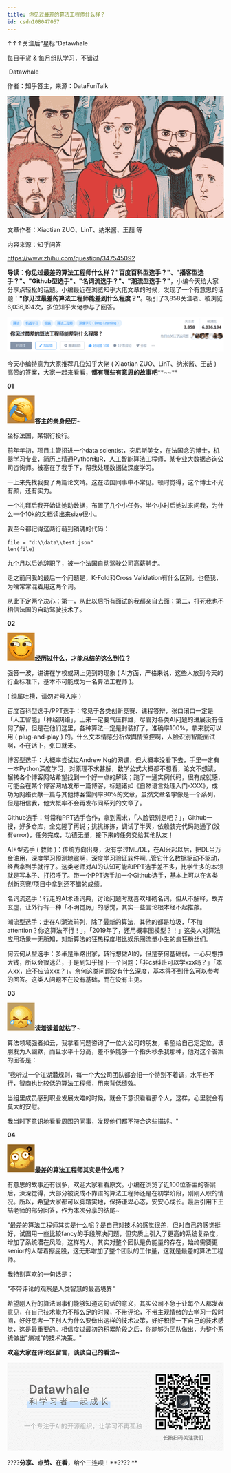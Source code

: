 ```yaml
---
title: 你见过最差的算法工程师什么样？
id: csdn108047057
---
```


↑↑↑关注后"星标"Datawhale

每日干货 & [每月组队学习](https://mp.weixin.qq.com/mp/appmsgalbum?__biz=MzIyNjM2MzQyNg%3D%3D&action=getalbum&album_id=1338040906536108033#wechat_redirect)，不错过

 Datawhale 

作者：知乎答主，来源：DataFunTalk

![](../img/5e6361b7ea60c649c47e2c42868c5f86.png)

文章作者：Xiaotian ZUO、LinT、纳米酱、王喆 等

内容来源：知乎问答

https://www.zhihu.com/question/347545092

**导读：你见过最差的算法工程师什么样？"****百度百科型选手？****"、"****播客型选手？****"****、****"****Github型选手"****、"名词流选手？"、"潮流型选手？"**，小编今天给大家分享点轻松的话题。小编最近在浏览知乎大佬文章的时候，发现了一个有意思的话题：**"****你见过最差的算法工程师能差到什么程度****？"**。吸引了3,858关注者、被浏览6,036,194次，多位知乎大佬参与了回答。

![](../img/430ddfdf83106038ab5bc345ac92ad07.png)

今天小编特意为大家推荐几位知乎大佬 ( Xiaotian ZUO、LinT、纳米酱、王喆 ) 高赞的答案，大家一起来看看，**都有哪些有意思的故事吧****~~**

**01**

**![](../img/40ade7a3e781e7f636b1ee5c9df7757e.png)答主的亲身经历~**

坐标法国，某银行投行。

前年年初，项目主管招进一个data scientist，突尼斯美女，在法国念的博士，机器学习专业，简历上精通Python和R，人工智能算法工程师，某专业大数据咨询公司咨询师。被塞在了我手下，帮我处理数据做深度学习。

一上来先找我要了两篇论文啃。这在法国同事中不常见。顿时觉得，这个博士不光有颜，还有实力。

一个礼拜后我开始让她动数据，布置了几个小任务。半个小时后她过来问我，为什么一个10k的文档读出来size很小。

我至今都记得这两行萌到销魂的代码：

```
file = "d:\\data\\test.json"
len(file) 
```

九个月以后她辞职了，被一个法国自动驾驶公司高薪聘走。

走之前问我的最后一个问题是，K-Fold和Cross Validation有什么区别。也怪我，为啥常常混着用这两个词。

从此下定两个决心：第一，从此以后所有面试的我都亲自去面；第二，打死我也不相信法国的自动驾驶技术了。

**02**

**![](../img/58e874459f726c9c32b32bb27a55754c.png)经历过什么，才能总结的这么到位？**

强答一波，讲讲在学校或网上见到的现象 ( AI方面，严格来说，这些人放到今天的行业标准下，基本不可能成为一名算法工程师 )。

( 纯属吐槽，请勿对号入座 )

百度百科型选手/PPT选手：常见于各类创新竞赛、课程答辩，张口闭口一定是「人工智能」「神经网络」，上来一定要气压群雄，尽管对各类AI问题的进展没有任何了解，但是在他们这里，各种算法一定是封装好了，准确率100%，拿来就可以用 ( plug-and-play ) 的。什么文本情感分析做舆情监控啊，人脸识别智能面试啊，不在话下，张口就来。

博客型选手：大概率尝试过Andrew Ng的网课，但大概率没看下去，手里一定有一本Python深度学习，对原理不求甚解，数学公式大概都不想看，论文不想读，辗转各个博客网站希望找到一个好一点的解读；跑了一通实例代码，很有成就感，可能会在某个博客网站发布一篇博客，标题诸如《自然语言处理入门-XXX》，成功为网络贡献一篇与其他博客雷同率90%的文章，虽然文章名字像是一个系列，但是相信我，他大概率不会再发布同系列的文章了。

Github选手：常常和PPT选手合作，拿到需求，「人脸识别是吧？」，Github一搜，好多仓库，全克隆了再说；挑挑拣拣，调试了半天，依赖装完代码跑通了(没有error)，任务完成，功德无量，接下来的任务交给其他队友！

AI+型选手 ( 教师 )：传统方向出身，没有学过ML/DL，在AI兴起以后，把DL当万金油用，深度学习预测地震啊，深度学习验证软件啊...管它什么数据驱动不驱动，经费拿到手就行了。这类老师对AI的认知可能和PPT选手差不多，比学生多的本领就是写本子、打招呼了。带一个PPT选手加一个Github选手，基本上可以在各类创新竞赛/项目中拿到还不错的成绩。

名词流选手：行走的AI术语词典，讨论问题时就喜欢堆砌名词，但从不解释，故弄玄虚，让外行有一种「不明觉厉」的感觉，其实一些言论根本经不起推敲。

潮流型选手：走在AI潮流前列，除了最新的算法，其他的都是垃圾，「不加attention？你这算法不行！」，「2019年了，还用概率图模型？！」这类人对算法应用场景一无所知，对新算法的狂热程度堪比娱乐圈流量小生的疯狂粉丝们。

何去何从型选手：多半是半路出家，转行想做AI的，但是奈何基础弱，一心只想挣大钱，所以会很迷茫，于是到知乎抛下一个问题：「非cs科班可以学xxx吗？」「本人xx，应不应该xxx？」。奈何这类问题没有什么深度，基本得不到什么可以参考的回答。这类人问题不在没有基础，而在没有主见。

**03**

**![](../img/6d4a48e02da392c6a1d60df1d67c08b6.png)读着读着就枯了~**

算法领域强者如云，我拿着问题咨询了一位大公司的朋友，希望给自己定定位。该朋友为人幽默，而且水平十分高，差不多能够一个指头秒杀我那种，他对这个答案的回答是：

"我听过一个江湖潜规则，每一个大公司团队都会招一个特别不着调，水平也不行，智商也比较低的算法工程师，用来背低绩效。

当组里成员感到职业发展太难的时候，就会下意识看看那个人，这样，心里就会有莫大的安慰。

我当时下意识地看看周围的同事，发现他们都不符合这些描述。"

**04**

**![](../img/b534f8350f8786ab093ca9595d10cb5d.png)最差的算法工程师其实是什么呢？**

有意思的故事还有很多，欢迎大家看看原文。小编在浏览了近100位答主的答案后，深深觉得，大部分被说成不靠谱的算法工程师还是在初学阶段，刚刚入职的情况。所以，希望大家都可以脚踏实地，保持谦卑心态，安安心成长。最后引用下王喆老师的部分回答，作为本次分享的结尾~

"最差的算法工程师其实是什么呢？是自己对技术的感觉很差，但对自己的感觉挺好，试图用一些比较fancy的手段解决问题，但实质上引入了更高的系统复杂度，增加了系统潜在风险，这样的人，其实对整个团队是负能量的存在，始终需要更senior的人帮着擦屁股，这无形增加了整个团队的工作量，这就是最差的算法工程师。

我特别喜欢的一句话是：

"不带评论的观察是人类智慧的最高境界"

希望刚入行的算法同事们能够知道这句话的意义，其实公司不急于让每个人都发表意见，在自己技术能力不那么足的时候，不带评论，不带主观情绪的去学习一段时间，好好思考一下别人为什么要做出这样的技术决策，好好积攒一下自己的技术感觉，这是最重要的。相信度过最初的积累阶段之后，你能够为团队做出，为整个系统做出"熵减"的技术决策。"

**欢迎大家在评论区留言，谈谈自己的看法~**

![](../img/ac1260bd6d55ebcd4401293b8b1ef5ff.png)

????**分享、点赞、在看**，给个三连呗！**???? **